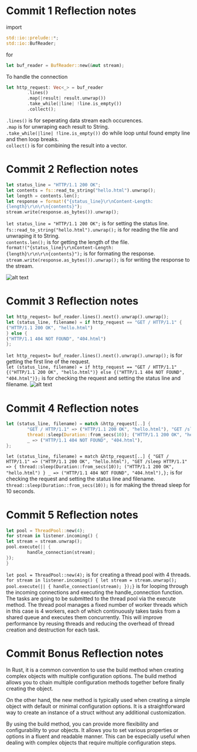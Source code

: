 # Commit 1 Reflection notes
import 
```rust
std::io::prelude::*;
std::io::BufReader;
```
for 
```rust
let buf_reader = BufReader::new(&mut stream);
```

To handle the connection

```rust
let http_request: Vec<_> = buf_reader
        .lines()
        .map(|result| result.unwrap())
        .take_while(|line| !line.is_empty())
        .collect();
```

```.lines()``` is for seperating data stream each occurences. \
 ```.map``` is for unwraping each result to String. \
 ```.take_while(|line| !line.is_empty())``` do while loop untul found empty line and then loop breaks. \
 ```collect()``` is for combining the result into a vector.

# Commit 2 Reflection notes
```rust
let status_line = "HTTP/1.1 200 OK";
let contents = fs::read_to_string("hello.html").unwrap(); 
let length = contents.len();
let response = format!("{status_line}\r\nContent-Length: 
{length}\r\n\r\n{contents}");
stream.write(response.as_bytes()).unwrap();
```
```let status_line = "HTTP/1.1 200 OK";``` is for setting the status line. \
```fs::read_to_string("hello.html").unwrap();``` is for reading the file and unwraping it to String. \
```contents.len();``` is for getting the length of the file. \
```format!("{status_line}\r\nContent-Length: {length}\r\n\r\n{contents}");``` is for formating the response. \
```stream.write(response.as_bytes()).unwrap();``` is for writing the response to the stream.

![alt text](/assets/images/image.png)

# Commit 3 Reflection notes
```rust
let http_request= buf_reader.lines().next().unwrap().unwrap();
let (status_line, filename) = if http_request == "GET / HTTP/1.1" {
("HTTP/1.1 200 OK", "hello.html")
} else {
("HTTP/1.1 404 NOT FOUND", "404.html")
};
```
```let http_request= buf_reader.lines().next().unwrap().unwrap();``` is for getting the first line of the request. \
```let (status_line, filename) = if http_request == "GET / HTTP/1.1" {("HTTP/1.1 200 OK", "hello.html")} else {("HTTP/1.1 404 NOT FOUND", "404.html")};``` is for checking the request and setting the status line and filename.
![alt text](/assets/images/image2.png)

# Commit 4 Reflection notes
```rust
let (status_line, filename) = match &http_request[..] {
        "GET / HTTP/1.1" => ("HTTP/1.1 200 OK", "hello.html"), "GET /sleep HTTP/1.1" => {
        thread::sleep(Duration::from_secs(10)); ("HTTP/1.1 200 OK", "hello.html") }
        _ => ("HTTP/1.1 404 NOT FOUND", "404.html"),
};
```
```let (status_line, filename) = match &http_request[..] { "GET / HTTP/1.1" => ("HTTP/1.1 200 OK", "hello.html"), "GET /sleep HTTP/1.1" => { thread::sleep(Duration::from_secs(10)); ("HTTP/1.1 200 OK", "hello.html") } _ => ("HTTP/1.1 404 NOT FOUND", "404.html"),};``` is for checking the request and setting the status line and filename. \
```thread::sleep(Duration::from_secs(10));``` is for making the thread sleep for 10 seconds.

# Commit 5 Reflection notes
```rust
let pool = ThreadPool::new(4);
for stream in listener.incoming() {
let stream = stream.unwrap();
pool.execute(|| {
        handle_connection(stream);
});
}
```
```let pool = ThreadPool::new(4);``` is for creating a thread pool with 4 threads. \
```for stream in listener.incoming() { let stream = stream.unwrap(); pool.execute(|| { handle_connection(stream); });}``` is for looping through the incoming connections and executing the handle_connection function.
The tasks are going to be submitted to the thread pool via the execute method. The thread pool manages a fixed number of worker threads which in this case is 4 workers, each of which continuously takes tasks from a shared queue and executes them concurrently. This will improve performance by reusing threads and reducing the overhead of thread creation and destruction for each task.

# Commit Bonus Reflection notes
In Rust, it is a common convention to use the build method when creating complex objects with multiple configuration options. The build method allows you to chain multiple configuration methods together before finally creating the object.

On the other hand, the new method is typically used when creating a simple object with default or minimal configuration options. It is a straightforward way to create an instance of a struct without any additional customization.

By using the build method, you can provide more flexibility and configurability to your objects. It allows you to set various properties or options in a fluent and readable manner. This can be especially useful when dealing with complex objects that require multiple configuration steps.